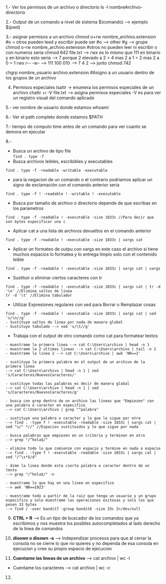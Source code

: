 1.- Ver los permisos de un archivo o directorio 
ls -l nombreArchivo-directorio

2.- Output de un comando a nivel de sistema
$(comando) --> ejemplo $(pwd)

3.- asignar permisos a un archivo
chmod o+rw nombre_archivo.extension #o = otros pueden leed y escribir puede ser 
#o --> other
#g --> grupe
chmod o-rw nombre_archivo.extension #otros no pueden leer ni escribir
o con numeros seria
chmod 642 file.txt --> rwx 
es lo mismo que 111
en binario y en binario esto seria --> 7 porque 2 elevado a 2 = 4 mas 2 a 1 = 2 mas 2 a 0 = 1
rwx r-- -w- --> 111 100 010 --> 7 4 2 --> junto chmod 742 

chgrp nombre_usuario archivo.extension #Asigno a un usuario dentro de los grupos de un archivo

4. Permisos especiales 
lsattr -> enumera los permisos especiales de un archivo
chattr +i -V file.txt --> asigna permisos especiales
-V es para ver un registro visual del comando aplicado

5.- ver nombre de usuario donde estamos
whoami

6.- Ver el path completo donde estamos
$PATH

7.- tiempo de computo
time antes de un comando para ver cuanto se demora en ejecutar

8.- 
+ Busca un archivo de tipo file\
`find . type -f`
+ Busca archivos leibles, escribibles y executables
~~~
find . type -f -readable -writable -executable 
~~~
+ para la negacion de un comando o el contrario podriamos aplicar un signo de exclamación con el comando anterior seria
~~~
find . type -f ! -readable ! -writable ! -executable 
~~~
+ Busca por tamaño de archivo o directorio depende de que escribas en los parametros
~~~
find . type -f -readable ! -executable -size 1033c //Para decir que son bytes especificar una c
~~~
+ Aplicar cat a una lista de archivos devueltos en el comando anterior
~~~
find . type -f -readable ! -executable -size 1033c | xargs cat
~~~
+ Aplicar un formateo de outpu con xargs en este caso el archivo si tiene muchos espacios lo formatea y lo entrega limpio solo con el contenido leible 
~~~
find . type -f -readable ! -executable -size 1033c | xargs cat | xargs
~~~
+ Sustituir o eliminar ciertos caracteres con tr 
~~~
find . type -f -readable ! -executable -size 1033c | xargs cat | tr -d '\n' //Elimina saltos de linea
tr -d '\t' //Elimina tabulador
~~~
+ Utilizar Expresiones regulares con sed para Borrar o Remplazar cosas
~~~
find . type -f -readable ! -executable -size 1033c | xargs cat | sed 's/\n//g' 
- Sustituye saltos de linea por nada de manera global
- Sustituye tabulado --> sed 's/\t//g' 
~~~
+ Trabaja con el output de otro comando como cat para formatear textos
~~~
- muestrame la primera linea --> cat C:\Users\archivo | head -n 1
- muestrame la 2 ultimas lineas --> cat C:\Users\archivo | tail -n 2
- muestrame la linea 2 --> cat C:\Users\archivo | awk 'NR==2'

- sustituye la primera palabra en el output de un archivo de la primera linea 
--> cat C:\Users\archivo | head -n 1 | sed 's/Caracteres/NuevosCaracteres/'

- sustituye todas las palabras es decir de manera global 
--> cat C:\Users\archivo | head -n 1 | sed 's/Caracteres/NuevosCaracteres/g'

- busca con grep dentro de un archivo las lineas que "Empiezen" con una palabra o caracter en especifico 
--> cat C:\Users\archivo | grep "^palabra"

- sustituye una palabra o caracter y lo que le sigue por otra 
--> find . -type f ! -executable -readable -size 1033c | xargs cat | sed "s/^ *//" //Espacios sustituidos y lo que sigue por nada

- busca palabras que empiezen en un criterio y terminen en otro 
--> grep "/^hola$/"

- elimina todo lo que comienze con espacio y termine en nada o espacio 
--> find . -type f ! -executable -readable -size 1033c | xargs cat | sed "/^\s*$/d"

- dime la linea donde esta cierta palabra o caracter dentro de un texto 
--> grep "/^hola$/" -n

- muestrame lo que hay en una linea en especifico
--> awk 'NR==1923'

- muestrame todo a partir de la raiz que tenga un usuario y un grupo especifico y solo muestrame las operaciones exitosas y solo los que pesen 33 bytes
--> find / -user bandit7 -group bandit6 -size 33c 2>/dev/null
~~~

9. **CTRL + R** --> Es un tipo de buscador de los comandos que ya escribimos y nos muestra los posibles autocompletados al lado derecho de la linea de comandos

10. **disown o disown -a** --> Independizar procesos para que al cerrar la consola no se cierre lo que no quieres y no dependa de esa consola en ejecucion y cree su propio espacio de ejecucion 

11. **Cuentame las lineas de un archivo**
--> cat archivo | wc -l
- Cuentame los caracteres --> cat archivo | wc -c


12. 

